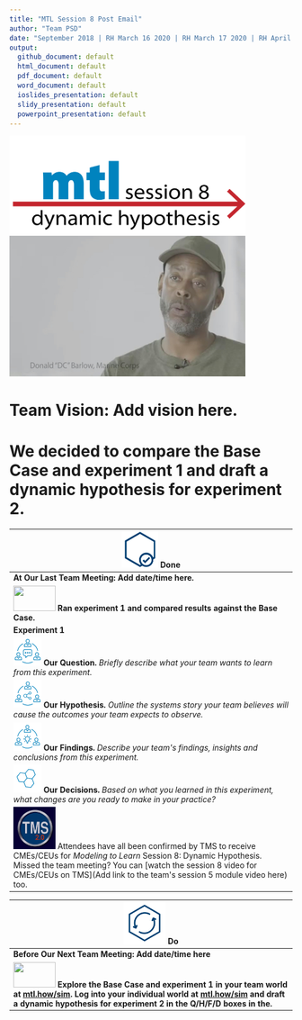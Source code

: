 ```yaml
---
title: "MTL Session 8 Post Email"
author: "Team PSD"
date: "September 2018 | RH March 16 2020 | RH March 17 2020 | RH April 2 2020"
output: 
  github_document: default
  html_document: default
  pdf_document: default
  word_document: default
  ioslides_presentation: default
  slidy_presentation: default
  powerpoint_presentation: default
---
```



<!-- MTL Logo, HTML img tag -->
[<img src = "https://github.com/lzim/teampsd/blob/master/resources/title_slides/mtl_s08_dynamic_hypothesis_title.png"
     height = "175" width = "420">](https://github.com/lzim/mtl/blob/master/blue/session08/s08_learner/mtl_session08_see.md) 
[<img src="https://github.com/lzim/teampsd/blob/master/resources/vapor_team_youtube/barlow_vapor.jpg" height="250" width="420">](https://mtl.how/vapor_wk16)   

# Team Vision: Add vision here.
# We decided to compare the Base Case and experiment 1 and draft a dynamic hypothesis for experiment 2.

<!-- Do/Done Tables -->
| [<img src = "https://raw.githubusercontent.com/lzim/teampsd/master/resources/icons/done.png" height = "65" width = "65">](https://github.com/lzim/mtl/blob/master/blue/session08/s08_learner/mtl_session08_see.md)  **Done** | 
| --- |
|**At Our Last Team Meeting: Add date/time here.**|
| [<img src = "https://raw.githubusercontent.com/lzim/teampsd/master/resources/logos/mtl_how_sim.png" height = "45" width = "75">](http://mtl.how/sim) **Ran experiment 1 and compared results against the Base Case.** |
**Experiment 1** |
<img src = "https://raw.githubusercontent.com/lzim/teampsd/master/resources/icons/mtl_question.png" height = "50" width = "50" style = "display: inline-block"/> **Our Question.** *Briefly describe what your team wants to learn from this experiment.* |
<img src = "https://raw.githubusercontent.com/lzim/teampsd/master/resources/icons/mtl_hypothesis.png" height = "50" width = "50" style = "display: inline-block"/> **Our Hypothesis.** *Outline the systems story your team believes will cause the outcomes your team expects to observe.*| 
<img src = "https://raw.githubusercontent.com/lzim/teampsd/master/resources/icons/mtl_findings.png" height = "50" width = "50" style = "display: inline-block"/> **Our Findings.** *Describe your team's findings, insights and conclusions from this experiment.*  |
  <img src = "https://raw.githubusercontent.com/lzim/teampsd/master/resources/icons/mtl_decisions.png" height = "50" width = "50" style = "display: inline-block"/> **Our Decisions.** *Based on what you learned in this experiment, what changes are you ready to make in your practice?*  |
[<img src = "https://github.com/lzim/teampsd/blob/master/resources/logos/tms_logo.jpg?raw=true" height = "75" width = "75">](https://www.tms.va.gov/SecureAuth35/) Attendees have all been confirmed by TMS to receive CMEs/CEUs for _Modeling to Learn_ Session 8: Dynamic Hypothesis. <br> Missed the team meeting? You can [watch the session 8 video for CMEs/CEUs on TMS](Add link to the team's session 5 module video here) too. |

[<img src = "https://raw.githubusercontent.com/lzim/teampsd/master/resources/icons/do.png" height = "75" width = "75">](https://github.com/lzim/mtl/blob/master/blue/session09/s09_learner/mtl_session09_see.md) **Do** |
| --- |
|**Before Our Next Team Meeting: Add date/time here**|
|[<img src = "https://raw.githubusercontent.com/lzim/teampsd/master/resources/logos/mtl_how_sim.png" height = "45" width = "75">](http://mtl.how/sim) **Explore the Base Case and experiment 1 in your team world at [mtl.how/sim](https://mtl.how/sim). Log into your individual world at [mtl.how/sim](https://mtl.how/sim) and draft a dynamic hypothesis for experiment 2 in the Q/H/F/D boxes in the.**  |

